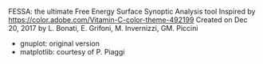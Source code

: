 FESSA: the ultimate Free Energy Surface Synoptic Analysis tool
Inspired by https://color.adobe.com/Vitamin-C-color-theme-492199
Created on Dec 20, 2017
by L. Bonati, E. Grifoni, M. Invernizzi, GM. Piccini 
 - gnuplot: original version
 - matplotlib: courtesy of P. Piaggi